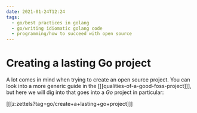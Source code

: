 ```yaml
---
date: 2021-01-24T12:24
tags: 
  - go/best practices in golang
  - go/writing idiomatic golang code
  - programming/how to succeed with open source
---
```


# Creating a lasting Go project

A lot comes in mind when trying to create an open source project. You can look
into a more generic guide in the [[[qualities-of-a-good-foss-project]]], but here
we will dig into that goes into a *Go* project in particular:

[[[z:zettels?tag=go/create+a+lasting+go+project]]]
